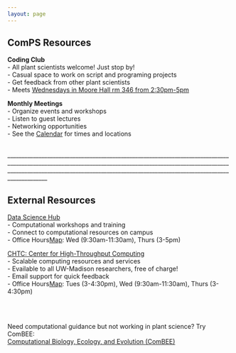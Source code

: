 ```yaml
---
layout: page
---
```


## ComPS Resources  
**Coding Club**  
    - All plant scientists welcome! Just stop by!  
    - Casual space to work on script and programing projects   
    - Get feedback from other plant scientists    
    - Meets [Wednesdays in Moore Hall rm 346 from 2:30pm-5pm](https://uw-madison-comps.github.io/calendar)
 
**Monthly Meetings**   
    - Organize events and workshops    
    - Listen to guest lectures    
    - Networking opportunities  
    - See the [Calendar](https://uw-madison-comps.github.io/calendar) for times and locations  

 <br>
 ________________________________________________________________________________________________________________________________________________________________________________________________________________________________________________________   
 
## External Resources    
[Data Science Hub](https://datascience.wisc.edu/)  
    - Computational workshops and training  
    - Connect to computational resources on campus  
    - Office Hours[Map](https://goo.gl/maps/f8HCLCyJDE42): Wed (9:30am-11:30am), Thurs (3-5pm)
 
[CHTC: Center for High-Throughput Computing](http://chtc.cs.wisc.edu/check-quota.shtml)  
    - Scalable computing resources and services  
    - Evailable to all UW-Madison researchers, free of charge!  
    - Email support for quick feedback  
    - Office Hours[Map](https://goo.gl/maps/f8HCLCyJDE42): Tues (3-4:30pm), Wed (9:30am-11:30am), Thurs (3-4:30pm)

<br>
<br>

Need computational guidance but not working in plant science? Try ComBEE:      
[Computational Biology, Ecology, and Evolution (ComBEE)](https://combee-uw-madison.github.io/studyGroup/) 

